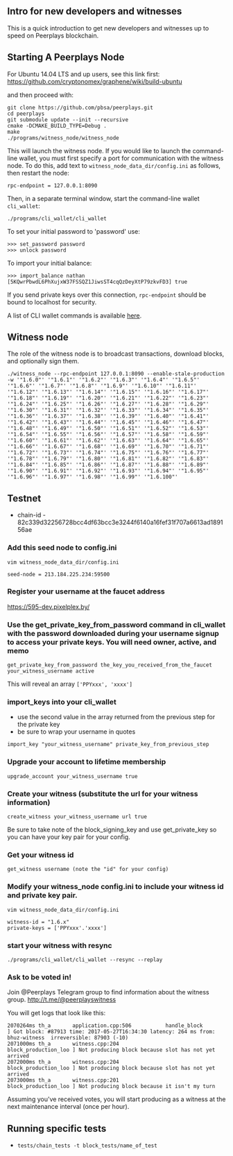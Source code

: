 Intro for new developers and witnesses
------------------------

This is a quick introduction to get new developers and witnesses up to speed on Peerplays blockchain.

Starting A Peerplays Node
-----------------

For Ubuntu 14.04 LTS and up users, see this link first:
    https://github.com/cryptonomex/graphene/wiki/build-ubuntu

and then proceed with:

    git clone https://github.com/pbsa/peerplays.git
    cd peerplays
    git submodule update --init --recursive
    cmake -DCMAKE_BUILD_TYPE=Debug .
    make
    ./programs/witness_node/witness_node

This will launch the witness node. If you would like to launch the command-line wallet, you must first specify a port
for communication with the witness node. To do this, add text to `witness_node_data_dir/config.ini` as follows, then
restart the node:

    rpc-endpoint = 127.0.0.1:8090

Then, in a separate terminal window, start the command-line wallet `cli_wallet`:

    ./programs/cli_wallet/cli_wallet

To set your initial password to 'password' use:

    >>> set_password password
    >>> unlock password

To import your initial balance:

    >>> import_balance nathan [5KQwrPbwdL6PhXujxW37FSSQZ1JiwsST4cqQzDeyXtP79zkvFD3] true

If you send private keys over this connection, `rpc-endpoint` should be bound to localhost for security.

A list of CLI wallet commands is available
[here](https://github.com/PBSA/peerplays/blob/master/libraries/wallet/include/graphene/wallet/wallet.hpp).


Witness node
------------

The role of the witness node is to broadcast transactions, download blocks, and optionally sign them.

```
./witness_node --rpc-endpoint 127.0.0.1:8090 --enable-stale-production -w '"1.6.0"' '"1.6.1"' '"1.6.2"' '"1.6.3"' '"1.6.4"' '"1.6.5"' '"1.6.6"' '"1.6.7"' '"1.6.8"' '"1.6.9"' '"1.6.10"' '"1.6.11"' '"1.6.12"' '"1.6.13"' '"1.6.14"' '"1.6.15"' '"1.6.16"' '"1.6.17"' '"1.6.18"' '"1.6.19"' '"1.6.20"' '"1.6.21"' '"1.6.22"' '"1.6.23"' '"1.6.24"' '"1.6.25"' '"1.6.26"' '"1.6.27"' '"1.6.28"' '"1.6.29"' '"1.6.30"' '"1.6.31"' '"1.6.32"' '"1.6.33"' '"1.6.34"' '"1.6.35"' '"1.6.36"' '"1.6.37"' '"1.6.38"' '"1.6.39"' '"1.6.40"' '"1.6.41"' '"1.6.42"' '"1.6.43"' '"1.6.44"' '"1.6.45"' '"1.6.46"' '"1.6.47"' '"1.6.48"' '"1.6.49"' '"1.6.50"' '"1.6.51"' '"1.6.52"' '"1.6.53"' '"1.6.54"' '"1.6.55"' '"1.6.56"' '"1.6.57"' '"1.6.58"' '"1.6.59"' '"1.6.60"' '"1.6.61"' '"1.6.62"' '"1.6.63"' '"1.6.64"' '"1.6.65"' '"1.6.66"' '"1.6.67"' '"1.6.68"' '"1.6.69"' '"1.6.70"' '"1.6.71"' '"1.6.72"' '"1.6.73"' '"1.6.74"' '"1.6.75"' '"1.6.76"' '"1.6.77"' '"1.6.78"' '"1.6.79"' '"1.6.80"' '"1.6.81"' '"1.6.82"' '"1.6.83"' '"1.6.84"' '"1.6.85"' '"1.6.86"' '"1.6.87"' '"1.6.88"' '"1.6.89"' '"1.6.90"' '"1.6.91"' '"1.6.92"' '"1.6.93"' '"1.6.94"' '"1.6.95"' '"1.6.96"' '"1.6.97"' '"1.6.98"' '"1.6.99"' '"1.6.100"'
```

Testnet
----------------------

- chain-id - 82c339d32256728bcc4df63bcc3e3244f6140a16fef31f707a6613ad189156ae


### Add this seed node to config.ini
```
vim witness_node_data_dir/config.ini

seed-node = 213.184.225.234:59500
```

### Register your username at the faucet address
https://595-dev.pixelplex.by/


### Use the get_private_key_from_password command in cli_wallet with the password downloaded during your username signup to access your private keys. You will need owner, active, and memo
```
get_private_key_from_password the_key_you_received_from_the_faucet your_witness_username active
```
This will reveal an array `['PPYxxx', 'xxxx']`

### import_keys into your cli_wallet 
- use the second value in the array returned from the previous step for the private key
- be sure to wrap your username in quotes
```
import_key "your_witness_username" private_key_from_previous_step
```

### Upgrade your account to lifetime membership
```
upgrade_account your_witness_username true
```

### Create your witness (substitute the url for your witness information)
```
create_witness your_witness_username url true
```
Be sure to take note of the block_signing_key and use get_private_key so you can have your key pair for your config.

### Get your witness id
```
get_witness username (note the "id" for your config)
```

### Modify your witness_node config.ini to include **your** witness id and private key pair.
```
vim witness_node_data_dir/config.ini

witness-id = "1.6.x"
private-keys = ['PPYxxx'.'xxxx']
```

### start your witness with resync
```
./programs/cli_wallet/cli_wallet --resync --replay
```

### Ask to be voted in!

Join @Peerplays Telegram group to find information about the witness group.
http://t.me/@peerplayswitness

You will get logs that look like this:

```
2070264ms th_a       application.cpp:506           handle_block         ] Got block: #87913 time: 2017-05-27T16:34:30 latency: 264 ms from: bhuz-witness  irreversible: 87903 (-10)
2071000ms th_a       witness.cpp:204               block_production_loo ] Not producing block because slot has not yet arrived
2072000ms th_a       witness.cpp:204               block_production_loo ] Not producing block because slot has not yet arrived
2073000ms th_a       witness.cpp:201               block_production_loo ] Not producing block because it isn't my turn
```

Assuming you've received votes, you will start producing as a witness at the next maintenance interval (once per hour).


Running specific tests
----------------------

- `tests/chain_tests -t block_tests/name_of_test`


 
